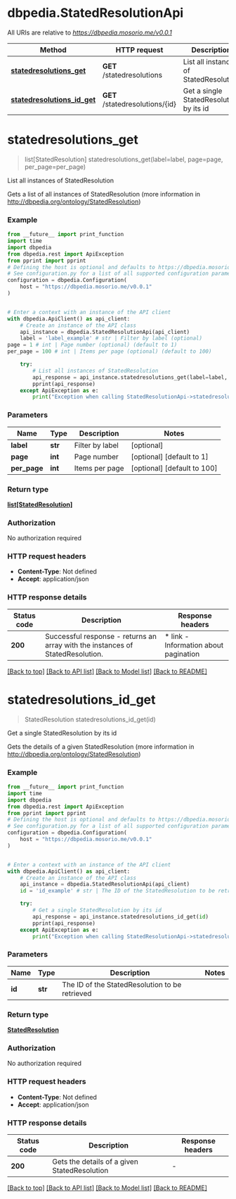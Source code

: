 # dbpedia.StatedResolutionApi

All URIs are relative to *https://dbpedia.mosorio.me/v0.0.1*

Method | HTTP request | Description
------------- | ------------- | -------------
[**statedresolutions_get**](StatedResolutionApi.md#statedresolutions_get) | **GET** /statedresolutions | List all instances of StatedResolution
[**statedresolutions_id_get**](StatedResolutionApi.md#statedresolutions_id_get) | **GET** /statedresolutions/{id} | Get a single StatedResolution by its id


# **statedresolutions_get**
> list[StatedResolution] statedresolutions_get(label=label, page=page, per_page=per_page)

List all instances of StatedResolution

Gets a list of all instances of StatedResolution (more information in http://dbpedia.org/ontology/StatedResolution)

### Example

```python
from __future__ import print_function
import time
import dbpedia
from dbpedia.rest import ApiException
from pprint import pprint
# Defining the host is optional and defaults to https://dbpedia.mosorio.me/v0.0.1
# See configuration.py for a list of all supported configuration parameters.
configuration = dbpedia.Configuration(
    host = "https://dbpedia.mosorio.me/v0.0.1"
)


# Enter a context with an instance of the API client
with dbpedia.ApiClient() as api_client:
    # Create an instance of the API class
    api_instance = dbpedia.StatedResolutionApi(api_client)
    label = 'label_example' # str | Filter by label (optional)
page = 1 # int | Page number (optional) (default to 1)
per_page = 100 # int | Items per page (optional) (default to 100)

    try:
        # List all instances of StatedResolution
        api_response = api_instance.statedresolutions_get(label=label, page=page, per_page=per_page)
        pprint(api_response)
    except ApiException as e:
        print("Exception when calling StatedResolutionApi->statedresolutions_get: %s\n" % e)
```

### Parameters

Name | Type | Description  | Notes
------------- | ------------- | ------------- | -------------
 **label** | **str**| Filter by label | [optional] 
 **page** | **int**| Page number | [optional] [default to 1]
 **per_page** | **int**| Items per page | [optional] [default to 100]

### Return type

[**list[StatedResolution]**](StatedResolution.md)

### Authorization

No authorization required

### HTTP request headers

 - **Content-Type**: Not defined
 - **Accept**: application/json

### HTTP response details
| Status code | Description | Response headers |
|-------------|-------------|------------------|
**200** | Successful response - returns an array with the instances of StatedResolution. |  * link - Information about pagination <br>  |

[[Back to top]](#) [[Back to API list]](../README.md#documentation-for-api-endpoints) [[Back to Model list]](../README.md#documentation-for-models) [[Back to README]](../README.md)

# **statedresolutions_id_get**
> StatedResolution statedresolutions_id_get(id)

Get a single StatedResolution by its id

Gets the details of a given StatedResolution (more information in http://dbpedia.org/ontology/StatedResolution)

### Example

```python
from __future__ import print_function
import time
import dbpedia
from dbpedia.rest import ApiException
from pprint import pprint
# Defining the host is optional and defaults to https://dbpedia.mosorio.me/v0.0.1
# See configuration.py for a list of all supported configuration parameters.
configuration = dbpedia.Configuration(
    host = "https://dbpedia.mosorio.me/v0.0.1"
)


# Enter a context with an instance of the API client
with dbpedia.ApiClient() as api_client:
    # Create an instance of the API class
    api_instance = dbpedia.StatedResolutionApi(api_client)
    id = 'id_example' # str | The ID of the StatedResolution to be retrieved

    try:
        # Get a single StatedResolution by its id
        api_response = api_instance.statedresolutions_id_get(id)
        pprint(api_response)
    except ApiException as e:
        print("Exception when calling StatedResolutionApi->statedresolutions_id_get: %s\n" % e)
```

### Parameters

Name | Type | Description  | Notes
------------- | ------------- | ------------- | -------------
 **id** | **str**| The ID of the StatedResolution to be retrieved | 

### Return type

[**StatedResolution**](StatedResolution.md)

### Authorization

No authorization required

### HTTP request headers

 - **Content-Type**: Not defined
 - **Accept**: application/json

### HTTP response details
| Status code | Description | Response headers |
|-------------|-------------|------------------|
**200** | Gets the details of a given StatedResolution |  -  |

[[Back to top]](#) [[Back to API list]](../README.md#documentation-for-api-endpoints) [[Back to Model list]](../README.md#documentation-for-models) [[Back to README]](../README.md)

